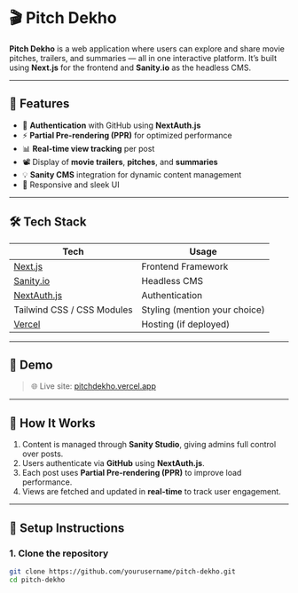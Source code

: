 # 🎬 Pitch Dekho

**Pitch Dekho** is a web application where users can explore and share movie pitches, trailers, and summaries — all in one interactive platform. It’s built using **Next.js** for the frontend and **Sanity.io** as the headless CMS.

---

## 🚀 Features

- 🔐 **Authentication** with GitHub using **NextAuth.js**
- ⚡ **Partial Pre-rendering (PPR)** for optimized performance
- 📊 **Real-time view tracking** per post
- 📽️ Display of **movie trailers**, **pitches**, and **summaries**
- 💡 **Sanity CMS** integration for dynamic content management
- 📱 Responsive and sleek UI

---

## 🛠️ Tech Stack

| Tech                            | Usage                      |
|--------------------------------|----------------------------|
| [Next.js](https://nextjs.org/) | Frontend Framework          |
| [Sanity.io](https://www.sanity.io/) | Headless CMS           |
| [NextAuth.js](https://next-auth.js.org/) | Authentication    |
| Tailwind CSS / CSS Modules      | Styling (mention your choice) |
| [Vercel](https://vercel.com/)  | Hosting (if deployed)       |

---

## 📸 Demo
> 🌐 Live site: [pitchdekho.vercel.app]([https://pitchdekho.vercel.app](https://startup-site-git-main-harsh-agarwals-projects-a10796f3.vercel.app/)) 

---

## 🧠 How It Works

1. Content is managed through **Sanity Studio**, giving admins full control over posts.
2. Users authenticate via **GitHub** using **NextAuth.js**.
3. Each post uses **Partial Pre-rendering (PPR)** to improve load performance.
4. Views are fetched and updated in **real-time** to track user engagement.

---

## 🚧 Setup Instructions

### 1. Clone the repository

```bash
git clone https://github.com/yourusername/pitch-dekho.git
cd pitch-dekho
